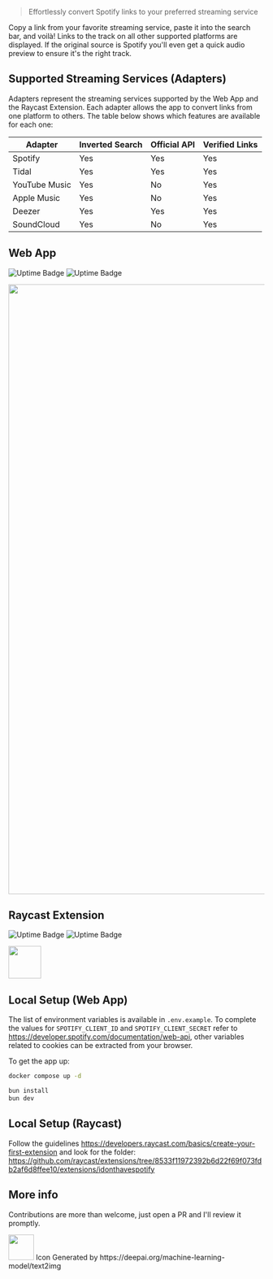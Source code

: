 > Effortlessly convert Spotify links to your preferred streaming service

Copy a link from your favorite streaming service, paste it into the search bar, and voilà! Links to the track on all other supported platforms are displayed. If the original source is Spotify you'll even get a quick audio preview to ensure it's the right track.

## Supported Streaming Services (Adapters)

Adapters represent the streaming services supported by the Web App and the Raycast Extension. Each adapter allows the app to convert links from one platform to others. The table below shows which features are available for each one:

| Adapter          | Inverted Search | Official API           | Verified Links |
| ---------------- | --------------- | ---------------------- | -------------- |
| Spotify          | Yes             | Yes                    | Yes            |
| Tidal            | Yes             | Yes                    | Yes            |
| YouTube Music    | Yes             | No                     | Yes            |
| Apple Music      | Yes             | No                     | Yes            |
| Deezer           | Yes             | Yes                    | Yes            |
| SoundCloud       | Yes             | No                     | Yes            |

## Web App

![Uptime Badge](https://uptime.sjdonado.com/api/badge/2/uptime/24?labelPrefix=Web%20Page%20&labelSuffix=h) ![Uptime Badge](https://uptime.sjdonado.com/api/badge/2/ping/24?labelPrefix=Web%20Page%20)

<div align="center">
  <img width="1200" alt="image" src="https://github.com/user-attachments/assets/ae6250f5-d1ed-41f2-ae21-8a2b2599a450" />
</div>

## Raycast Extension

![Uptime Badge](https://uptime.sjdonado.com/api/badge/3/uptime/24?labelPrefix=API%20&labelSuffix=h) ![Uptime Badge](https://uptime.sjdonado.com/api/badge/3/ping/24?labelPrefix=API%20)

<a title="Install idonthavespotify Raycast Extension" href="https://www.raycast.com/sjdonado/idonthavespotify"><img src="https://www.raycast.com/sjdonado/idonthavespotify/install_button@2x.png?v=1.1" height="64" style="height: 64px;" alt=""></a>


## Local Setup (Web App)

The list of environment variables is available in `.env.example`. To complete the values for `SPOTIFY_CLIENT_ID` and `SPOTIFY_CLIENT_SECRET` refer to https://developer.spotify.com/documentation/web-api, other variables related to cookies can be extracted from your browser.

To get the app up:

```sh
docker compose up -d

bun install
bun dev
```

## Local Setup (Raycast)
Follow the guidelines https://developers.raycast.com/basics/create-your-first-extension and look for the folder: https://github.com/raycast/extensions/tree/8533f11972392b6d22f69f073fdb2af6d8ffee10/extensions/idonthavespotify

## More info

Contributions are more than welcome, just open a PR and I'll review it promptly.

<img width=50 src="https://user-images.githubusercontent.com/27580836/227801051-a71d389e-2510-4965-a23e-d7478fe28f13.jpeg"/>
Icon Generated by https://deepai.org/machine-learning-model/text2img

